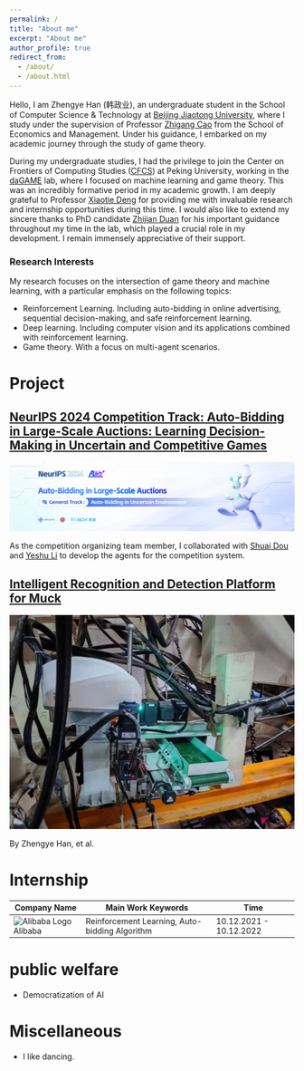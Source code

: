 ```yaml
---
permalink: /
title: "About me"
excerpt: "About me"
author_profile: true
redirect_from: 
  - /about/
  - /about.html
---
```


Hello, I am Zhengye Han (韩政业), an undergraduate student in the School of Computer Science & Technology at [Beijing Jiaotong University](https://www.bjtu.edu.cn/), where I study under the supervision of Professor [Zhigang Cao](http://en.sem.bjtu.edu.cn/show-910-467.html) from the School of Economics and Management. Under his guidance, I embarked on my academic journey through the study of game theory.

During my undergraduate studies, I had the privilege to join the Center on Frontiers of Computing Studies ([CFCS](cfcs.pku.edu.cn/english/)) at Peking University, working in the [daGAME](https://dagame.pku.edu.cn/) lab, where I focused on machine learning and game theory. This was an incredibly formative period in my academic growth. I am deeply grateful to Professor [Xiaotie Deng](https://cfcs.pku.edu.cn/english/people/faculty/xiaotiedeng/index.htm) for providing me with invaluable research and internship opportunities during this time. I would also like to extend my sincere thanks to PhD candidate [Zhijian Duan](https://zjduan.github.io/) for his important guidance throughout my time in the lab, which played a crucial role in my development. I remain immensely appreciative of their support.

### Research Interests

My research focuses on the intersection of game theory and machine learning, with a particular emphasis on the following topics:
* Reinforcement Learning. Including auto-bidding in online advertising, sequential decision-making, and safe reinforcement learning.
* Deep learning. Including computer vision and its applications combined with reinforcement learning.
* Game theory. With a focus on multi-agent scenarios.

# Project

<div class="project">
  <h2><a href="https://tianchi.aliyun.com/competition/entrance/532226?spm=a2c22.12281973.0.0.4bd61634CbkTn8">NeurIPS 2024 Competition Track: Auto-Bidding in Large-Scale Auctions: Learning Decision-Making in Uncertain and Competitive Games</a></h2>
  <div class="project-images">
    <img src="/images/project1.png" alt="Project 1 Image" class="project-image">
  </div>
  <p>As the competition organizing team member, I collaborated with <a href="https://openreview.net/profile?id=~Shuai_Dou1">Shuai Dou</a> and <a href="https://www.linkedin.com/in/yeshu-li-a49a98111/?originalSubdomain=cn">Yeshu Li</a> to develop the agents for the competition system.</p>
</div>

<div class="project">
  <h2><a href="link_to_project2_page">Intelligent Recognition and Detection Platform for Muck</a></h2>
  <div class="project-images">
    <img src="/images/project2.jpg" alt="Project 2 Image" class="project-image">
  </div>
  <p>By Zhengye Han, et al.</p>
</div>


# Internship
<table class="internship-table">
  <thead>
    <tr>
      <th>Company Name</th>
      <th>Main Work Keywords</th>
      <th>Time</th>
    </tr>
  </thead>
  <tbody>
    <tr>
      <td>
        <img src="/assets/images/companies/alibaba_logo.png" alt="Alibaba Logo" class="company-logo">
        Alibaba
      </td>
      <td>Reinforcement Learning, Auto-bidding Algorithm</td>
      <td>10.12.2021 - 10.12.2022</td>
    </tr>
    <!-- 在这里添加更多的实习经历 -->
  </tbody>
</table>

# public welfare
* Democratization of AI

# Miscellaneous
* I like dancing.
